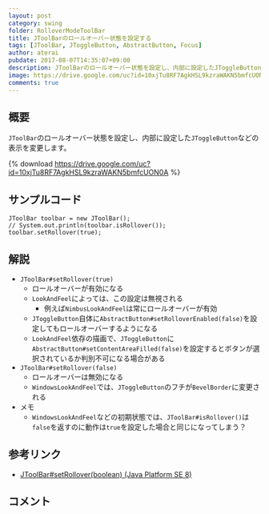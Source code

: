 ```yaml
---
layout: post
category: swing
folder: RolloverModeToolBar
title: JToolBarのロールオーバー状態を設定する
tags: [JToolBar, JToggleButton, AbstractButton, Focus]
author: aterai
pubdate: 2017-08-07T14:35:07+09:00
description: JToolBarのロールオーバー状態を設定し、内部に設定したJToggleButtonなどの表示を変更します。
image: https://drive.google.com/uc?id=10xjTu8RF7AgkHSL9kzraWAKN5bmfcUON0A
comments: true
---
```

## 概要
`JToolBar`のロールオーバー状態を設定し、内部に設定した`JToggleButton`などの表示を変更します。

{% download https://drive.google.com/uc?id=10xjTu8RF7AgkHSL9kzraWAKN5bmfcUON0A %}

## サンプルコード
<pre class="prettyprint"><code>JToolBar toolbar = new JToolBar();
// System.out.println(toolbar.isRollover());
toolbar.setRollover(true);
</code></pre>

## 解説
- `JToolBar#setRollover(true)`
    - ロールオーバーが有効になる
    - `LookAndFeel`によっては、この設定は無視される
        - 例えば`NimbusLookAndFeel`は常にロールオーバーが有効
    - `JToggleButton`自体に`AbstractButton#setRolloverEnabled(false)`を設定してもロールオーバーするようになる
    - `LookAndFeel`依存の描画で、`JToggleButton`に`AbstractButton#setContentAreaFilled(false)`を設定するとボタンが選択されているか判別不可になる場合がある
- `JToolBar#setRollover(false)`
    - ロールオーバーは無効になる
    - `WindowsLookAndFeel`では、`JToggleButton`のフチが`BevelBorder`に変更される
- メモ
    - `WindowsLookAndFeel`などの初期状態では、`JToolBar#isRollover()`は`false`を返すのに動作は`true`を設定した場合と同じになってしまう？

<!-- dummy comment line for breaking list -->

## 参考リンク
- [JToolBar#setRollover(boolean) (Java Platform SE 8)](https://docs.oracle.com/javase/jp/8/docs/api/javax/swing/JToolBar.html#setRollover-boolean-)

<!-- dummy comment line for breaking list -->

## コメント
